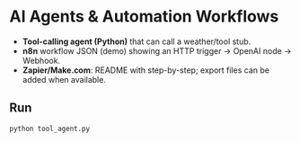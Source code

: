 # AI Agents & Automation Workflows

- **Tool-calling agent (Python)** that can call a weather/tool stub.
- **n8n** workflow JSON (demo) showing an HTTP trigger → OpenAI node → Webhook.
- **Zapier/Make.com**: README with step-by-step; export files can be added when available.

## Run
```bash
python tool_agent.py
```